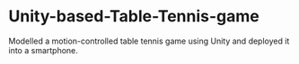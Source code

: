 # Unity-based-Table-Tennis-game
Modelled a motion-controlled table tennis game using Unity and deployed it into a smartphone.
